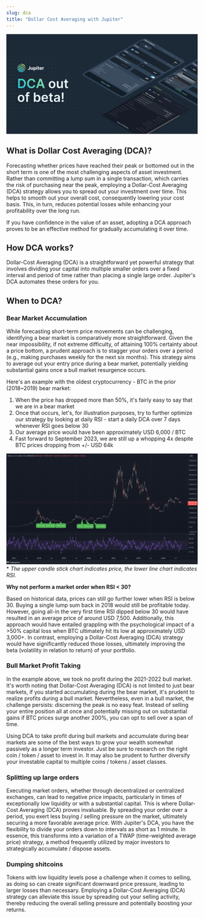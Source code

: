 ```yaml
---
slug: dca
title: "Dollar Cost Averaging with Jupiter"
---
```


![DCA1](DCA(1).png)

## What is Dollar Cost Averaging (DCA)?
Forecasting whether prices have reached their peak or bottomed out in the short term is one of the most challenging aspects of asset investment. Rather than committing a lump sum in a single transaction, which carries the risk of purchasing near the peak, employing a Dollar-Cost Averaging (DCA) strategy allows you to spread out your investment over time. This helps to smooth out your overall cost, consequently lowering your cost basis. This, in turn, reduces potential losses while enhancing your profitability over the long run.

If you have confidence in the value of an asset, adopting a DCA approach proves to be an effective method for gradually accumulating it over time.

## How DCA works?
Dollar-Cost Averaging (DCA) is a straightforward yet powerful strategy that involves dividing your capital into multiple smaller orders over a fixed interval and period of time rather than placing a single large order. Jupiter's DCA automates these orders for you.

## When to DCA?
### Bear Market Accumulation
While forecasting short-term price movements can be challenging, identifying a bear market is comparatively more straightforward. Given the near impossibility, if not extreme difficulty, of attaining 100% certainty about a price bottom, a prudent approach is to stagger your orders over a period (e.g., making purchases weekly for the next six months). This strategy aims to average out your entry price during a bear market, potentially yielding substantial gains once a bull market resurgence occurs.

Here's an example with the oldest cryptocurrency - BTC in the prior (2018~2019) bear market:
1. When the price has dropped more than 50%, it's fairly easy to say that we are in a bear market
1. Once that occurs, let's, for illustration purposes, try to further optimize our strategy by looking at daily RSI - start a daily DCA over 7 days whenever RSI goes below 30
1. Our average price would have been approximately USD 6,000 / BTC
1. Fast forward to September 2023, we are still up a whopping 4x despite BTC prices dropping from +/- USD 64k

![Bear Market Accumulation](btc-2018-bear-market-accumulation.png)
\* *The upper candle stick chart indicates price, the lower line chart indicates RSI.*

**Why not perform a market order when RSI < 30?**

Based on historical data, prices can still go further lower when RSI is below 30. Buying a single lump sum back in 2018 would still be profitable today. However, going all-in the very first time RSI dipped below 30 would have resulted in an average price of around USD 7,500. Additionally, this approach would have entailed grappling with the psychological impact of a >50% capital loss when BTC ultimately hit its low at approximately USD 3,000+. In contrast, employing a Dollar-Cost Averaging (DCA) strategy would have significantly reduced those losses, ultimately improving the beta (volatility in relation to return) of your portfolio.

### Bull Market Profit Taking
In the example above, we took no profit during the 2021-2022 bull market. It's worth noting that Dollar-Cost Averaging (DCA) is not limited to just bear markets, if you started accumulating during the bear market, it's prudent to realize profits during a bull market. Nevertheless, even in a bull market, the challenge persists: discerning the peak is no easy feat. Instead of selling your entire position all at once and potentially missing out on substantial gains if BTC prices surge another 200%, you can opt to sell over a span of time.

Using DCA to take profit during bull markets and accumulate during bear markets are some of the best ways to grow your wealth somewhat passively as a longer term investor. Just be sure to research on the right coin / token / asset to invest in. It may also be prudent to further diversify your investable capital to multiple coins / tokens / asset classes.

### Splitting up large orders
Executing market orders, whether through decentralized or centralized exchanges, can lead to negative price impacts, particularly in times of exceptionally low liquidity or with a substantial capital. This is where Dollar-Cost Averaging (DCA) proves invaluable. By spreading your order over a period, you exert less buying / selling pressure on the market, ultimately securing a more favorable average price. With Jupiter's DCA, you have the flexibility to divide your orders down to intervals as short as 1 minute. In essence, this transforms into a variation of a TWAP (time-weighted average price) strategy, a method frequently utilized by major investors to strategically accumulate / dispose assets.

### Dumping shitcoins
Tokens with low liquidity levels pose a challenge when it comes to selling, as doing so can create significant downward price pressure, leading to larger losses than necessary. Employing a Dollar-Cost Averaging (DCA) strategy can alleviate this issue by spreading out your selling activity, thereby reducing the overall selling pressure and potentially boosting your returns.
